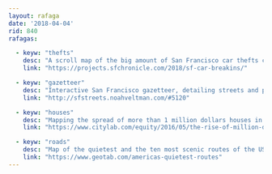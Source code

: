 ```yaml
---
layout: rafaga
date: '2018-04-04'
rid: 840
rafagas:

  - keyw: "thefts"
    desc: "A scroll map of the big amount of San Francisco car thefts compared with little number of arrests"
    link: "https://projects.sfchronicle.com/2018/sf-car-breakins/"

  - keyw: "gazetteer"
    desc: "Interactive San Francisco gazetteer, detailing streets and public buildings names history"
    link: "http://sfstreets.noahveltman.com/#5120"

  - keyw: "houses"
    desc: "Mapping the spread of more than 1 million dollars houses in San Francisco, nowadays more than 50%"
    link: "https://www.citylab.com/equity/2016/05/the-rise-of-million-dollar-homes-in-san-francisco-and-the-bay-area/483485/"

  - keyw: "roads"
    desc: "Map of the quietest and the ten most scenic routes of the USA"
    link: "https://www.geotab.com/americas-quietest-routes"
---
```

